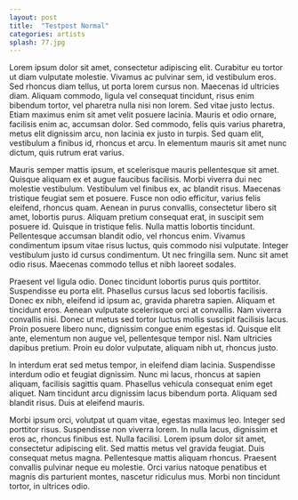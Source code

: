 ```yaml
---
layout: post
title:  "Testpost Normal"
categories: artists
splash: 77.jpg
---
```

<p>
Lorem ipsum dolor sit amet, consectetur adipiscing elit. Curabitur eu tortor ut diam vulputate molestie. Vivamus ac pulvinar sem, id vestibulum eros. Sed rhoncus diam tellus, ut porta lorem cursus non. Maecenas id ultricies diam. Aliquam commodo, ligula vel consequat tincidunt, risus enim bibendum tortor, vel pharetra nulla nisi non lorem. Sed vitae justo lectus. Etiam maximus enim sit amet velit posuere lacinia. Mauris et odio ornare, facilisis enim ac, accumsan dolor. Sed commodo, felis quis varius pharetra, metus elit dignissim arcu, non lacinia ex justo in turpis. Sed quam elit, vestibulum a finibus id, rhoncus et arcu. In elementum mauris sit amet nunc dictum, quis rutrum erat varius.
</p>
<p>
Mauris semper mattis ipsum, et scelerisque mauris pellentesque sit amet. Quisque aliquam ex et augue faucibus facilisis. Morbi viverra dui nec molestie vestibulum. Vestibulum vel finibus ex, ac blandit risus. Maecenas tristique feugiat sem et posuere. Fusce non odio efficitur, varius felis eleifend, rhoncus quam. Aenean in purus convallis, consectetur libero sit amet, lobortis purus. Aliquam pretium consequat erat, in suscipit sem posuere id. Quisque in tristique felis. Nulla mattis lobortis tincidunt. Pellentesque accumsan blandit odio, vel rhoncus enim. Vivamus condimentum ipsum vitae risus luctus, quis commodo nisi vulputate. Integer vestibulum justo id cursus condimentum. Ut nec fringilla sem. Nunc sit amet odio risus. Maecenas commodo tellus et nibh laoreet sodales.
</p>
<p>
Praesent vel ligula odio. Donec tincidunt lobortis purus quis porttitor. Suspendisse eu porta elit. Phasellus cursus lacus sed lobortis facilisis. Donec ex nibh, eleifend id ipsum ac, gravida pharetra sapien. Aliquam et tincidunt eros. Aenean vulputate scelerisque orci at convallis. Nam viverra convallis nisi. Donec ut metus sed tortor luctus mollis suscipit facilisis lacus. Proin posuere libero nunc, dignissim congue enim egestas id. Quisque elit ante, elementum non augue vel, pellentesque tempor nisl. Nam ultricies dapibus pretium. Proin eu dolor vulputate, aliquam nibh ut, rhoncus justo.
</p>
<p>
In interdum erat sed metus tempor, in eleifend diam lacinia. Suspendisse interdum odio et feugiat dignissim. Nunc mi lacus, rhoncus at sapien aliquam, facilisis sagittis quam. Phasellus vehicula consequat enim eget aliquet. Nam tincidunt arcu dignissim lacus bibendum porta. Aliquam sed blandit risus. Duis at eleifend mauris.
</p>
<p>
Morbi ipsum orci, volutpat ut quam vitae, egestas maximus leo. Integer sed porttitor risus. Suspendisse non viverra lorem. In nulla lacus, dignissim et eros ac, rhoncus finibus est. Nulla facilisi. Lorem ipsum dolor sit amet, consectetur adipiscing elit. Sed mattis metus vel gravida feugiat. Duis consequat metus magna. Pellentesque mattis aliquam rhoncus. Praesent convallis pulvinar neque eu molestie. Orci varius natoque penatibus et magnis dis parturient montes, nascetur ridiculus mus. Morbi non tincidunt tortor, in ultrices odio.
</p>